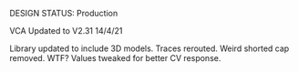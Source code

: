 DESIGN STATUS: Production

VCA Updated to V2.31 14/4/21

Library updated to include 3D models.
Traces rerouted.
Weird shorted cap removed. WTF?
Values tweaked for better CV response.

